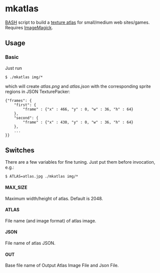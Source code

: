 mkatlas
=======

[BASH][1] script to build a [texture atlas][2] for small/medium web
sites/games. Requires [ImageMagick][3].

Usage
-----

### Basic

Just run

	$ ./mkatlas img/*

which will create _atlas.png_ and _atlas.json_ with the corresponding sprite regions
in JSON TexturePacker:

	{"frames": {
		"first": {
			"frame" : {"x" : 466, "y" : 0, "w" : 36, "h" : 64}
		},
		"second": {
			"frame" : {"x" : 430, "y" : 0, "w" : 36, "h" : 64}
		},
		...
	}}

Switches
--------

There are a few variables for fine tuning.
Just put them before invocation, e.g.:

	$ ATLAS=atlas.jpg ./mkatlas img/*

#### MAX_SIZE
Maximum width/height of atlas. Default is 2048.

#### ATLAS
File name (and image format) of atlas image.

#### JSON
File name of atlas JSON.

#### OUT
Base file name of Output Atlas Image File and Json File.

[1]: http://en.wikipedia.org/wiki/Bash_(Unix_shell)
[2]: http://en.wikipedia.org/wiki/Texture_atlas
[3]: http://www.imagemagick.org/
